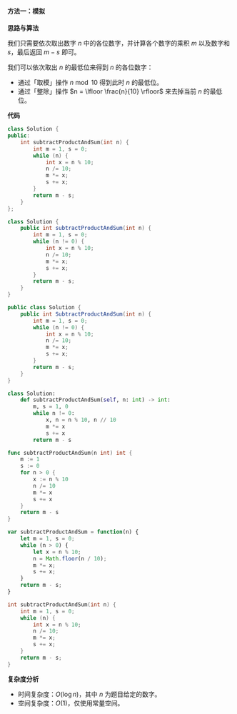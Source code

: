 #### 方法一：模拟

**思路与算法**

我们只需要依次取出数字 $n$ 中的各位数字，并计算各个数字的乘积 $m$ 以及数字和 $s$，最后返回 $m - s$ 即可。

我们可以依次取出 $n$ 的最低位来得到 $n$ 的各位数字：

- 通过「取模」操作 $n \bmod 10$ 得到此时 $n$ 的最低位。
- 通过「整除」操作 $n = \lfloor \frac{n}{10} \rfloor$ 来去掉当前 $n$ 的最低位。

**代码**

```cpp [sol1-C++]
class Solution {
public:
    int subtractProductAndSum(int n) {
        int m = 1, s = 0;
        while (n) {
            int x = n % 10;
            n /= 10;
            m *= x;
            s += x;
        }
        return m - s;
    }
};
```

```Java [sol1-Java]
class Solution {
    public int subtractProductAndSum(int n) {
        int m = 1, s = 0;
        while (n != 0) {
            int x = n % 10;
            n /= 10;
            m *= x;
            s += x;
        }
        return m - s;
    }
}
```

```C# [sol1-C#]
public class Solution {
    public int SubtractProductAndSum(int n) {
        int m = 1, s = 0;
        while (n != 0) {
            int x = n % 10;
            n /= 10;
            m *= x;
            s += x;
        }
        return m - s;
    }
}
```

```Python [sol1-Python]
class Solution:
    def subtractProductAndSum(self, n: int) -> int:
        m, s = 1, 0
        while n != 0:
            x, n = n % 10, n // 10
            m *= x
            s += x
        return m - s
```

```Go [sol1-Go]
func subtractProductAndSum(n int) int {
    m := 1
    s := 0
    for n > 0 {
        x := n % 10
        n /= 10
        m *= x
        s += x
    }
    return m - s
}
```

```JavaScript [sol1-JavaScript]
var subtractProductAndSum = function(n) {
    let m = 1, s = 0;
    while (n > 0) {
        let x = n % 10;
        n = Math.floor(n / 10);
        m *= x;
        s += x;
    }
    return m - s;
}
```

```C [sol1-C]
int subtractProductAndSum(int n) {
    int m = 1, s = 0;
    while (n) {
        int x = n % 10;
        n /= 10;
        m *= x;
        s += x;
    }
    return m - s;
}
```

**复杂度分析**

- 时间复杂度：$O(\log n)$，其中 $n$ 为题目给定的数字。
- 空间复杂度：$O(1)$，仅使用常量空间。
